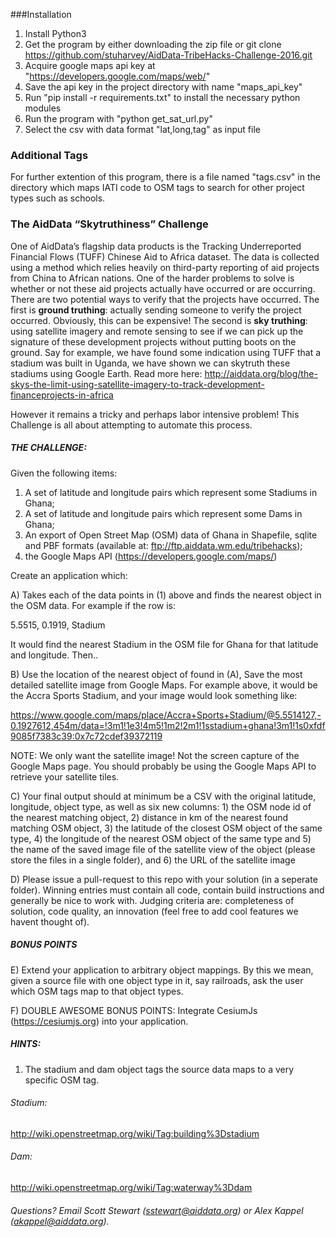 ###Installation

  1. Install Python3
  2. Get the program by either downloading the zip file or git clone https://github.com/stuharvey/AidData-TribeHacks-Challenge-2016.git
  3. Acquire google maps api key at "https://developers.google.com/maps/web/"
  4. Save the api key in the project directory with name "maps_api_key"
  5. Run "pip install -r requirements.txt" to install the necessary python modules
  6. Run the program with "python get_sat_url.py"
  7. Select the csv with data format "lat,long,tag" as input file

### Additional Tags
  
  For further extention of this program, there is a file named "tags.csv" in the directory 
  which maps IATI code to OSM tags to search for other project types such as schools.
  
### The AidData “Skytruthiness” Challenge

One of AidData’s flagship data products is the Tracking Underreported Financial Flows (TUFF)
Chinese Aid to Africa dataset. The data is collected using a method which relies heavily on third-party
reporting of aid projects from China to African nations. One of the harder problems to solve is whether
or not these aid projects actually have occurred or are occurring. There are two potential ways to verify
that the projects have occurred. The first is **ground truthing**: actually sending someone to verify the
project occurred. Obviously, this can be expensive! The second is **sky truthing**: using satellite imagery
and remote sensing to see if we can pick up the signature of these development projects without putting
boots on the ground. Say for example, we have found some indication using TUFF that a stadium was
built in Uganda, we have shown we can skytruth these stadiums using Google Earth. Read more here:
http://aiddata.org/blog/the-skys-the-limit-using-satellite-imagery-to-track-development-financeprojects-in-africa

However it remains a tricky and perhaps labor intensive problem! This Challenge is all about
attempting to automate this process.

##### THE CHALLENGE:

Given the following items:

1. A set of latitude and longitude pairs which represent some Stadiums in Ghana;
2. A set of latitude and longitude pairs which represent some Dams in Ghana;
3. An export of Open Street Map (OSM) data of Ghana in Shapefile, sqlite and PBF formats (available at: ftp://ftp.aiddata.wm.edu/tribehacks);
4. the Google Maps API (https://developers.google.com/maps/)

Create an application which:

A) Takes each of the data points in (1) above and finds the nearest object in the OSM data. For example if the row is:

5.5515, 0.1919, Stadium

It would find the nearest Stadium in the OSM file for Ghana for that latitude and longitude. Then..

B) Use the location of the nearest object of found in (A), Save the most detailed satellite image from Google Maps. For example above, it would be the Accra Sports Stadium, and your image would look something like:

https://www.google.com/maps/place/Accra+Sports+Stadium/@5.5514127,-0.1927612,454m/data=!3m1!1e3!4m5!1m2!2m1!1sstadium+ghana!3m1!1s0xfdf9085f7383c39:0x7c72cdef39372119

NOTE: We only want the satellite image! Not the screen capture of the Google Maps page. You should probably be using the Google Maps API to retrieve your satellite tiles.

C) Your final output should at minimum be a CSV with the original latitude, longitude, object type, as
well as six new columns: 1) the OSM node id of the nearest matching object, 2) distance in km of the nearest found matching OSM object, 3) the latitude of the closest OSM object of the same type, 4) the longitude of the nearest OSM object of the same type and 5) the name of the saved image file of the satellite view of the object (please store the files in a single folder), and 6) the URL of the satellite image

D) Please issue a pull-request to this repo with your solution (in a seperate folder). Winning entries must contain all code, contain build instructions and generally be nice to work with. Judging criteria are: completeness of solution, code quality, an innovation (feel free to add cool features we havent thought of).

##### BONUS POINTS

E) Extend your application to arbitrary object mappings. By this we mean, given a source file with one
object type in it, say railroads, ask the user which OSM tags map to that object types.

F) DOUBLE AWESOME BONUS POINTS: Integrate CesiumJs (https://cesiumjs.org) into your application.


##### HINTS:

1) The stadium and dam object tags the source data maps to a very specific OSM tag.

###### Stadium:
http://wiki.openstreetmap.org/wiki/Tag:building%3Dstadium

###### Dam:
http://wiki.openstreetmap.org/wiki/Tag:waterway%3Ddam

###### Questions? Email Scott Stewart (sstewart@aiddata.org) or Alex Kappel (akappel@aiddata.org).
